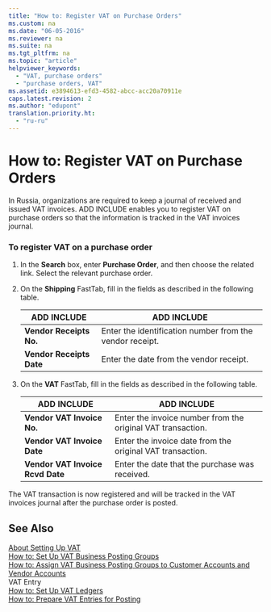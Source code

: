 ```yaml
---
title: "How to: Register VAT on Purchase Orders"
ms.custom: na
ms.date: "06-05-2016"
ms.reviewer: na
ms.suite: na
ms.tgt_pltfrm: na
ms.topic: "article"
helpviewer_keywords: 
  - "VAT, purchase orders"
  - "purchase orders, VAT"
ms.assetid: e3894613-efd3-4582-abcc-acc20a70911e
caps.latest.revision: 2
ms.author: "edupont"
translation.priority.ht: 
  - "ru-ru"
---
```

# How to: Register VAT on Purchase Orders
In Russia, organizations are required to keep a journal of received and issued VAT invoices. ADD INCLUDE<!--[!INCLUDE[navnow](../../ApplicationDesign/includes/navnow_md.md)]--> enables you to register VAT on purchase orders so that the information is tracked in the VAT invoices journal.  
  
### To register VAT on a purchase order  
  
1.  In the **Search** box, enter **Purchase Order**, and then choose the related link. Select the relevant purchase order.  
  
2.  On the **Shipping** FastTab, fill in the fields as described in the following table.  
  
    |ADD INCLUDE<!--[!INCLUDE[bp_tablefield](../../ApplicationDesign/includes/bp_tablefield_md.md)]-->|ADD INCLUDE<!--[!INCLUDE[bp_tabledescription](../../ApplicationDesign/includes/bp_tabledescription_md.md)]-->|  
    |---------------------------------|---------------------------------------|  
    |**Vendor Receipts No.**|Enter the identification number from the vendor receipt.|  
    |**Vendor Receipts Date**|Enter the date from the vendor receipt.|  
  
3.  On the **VAT** FastTab, fill in the fields as described in the following table.  
  
    |ADD INCLUDE<!--[!INCLUDE[bp_tablefield](../../ApplicationDesign/includes/bp_tablefield_md.md)]-->|ADD INCLUDE<!--[!INCLUDE[bp_tabledescription](../../ApplicationDesign/includes/bp_tabledescription_md.md)]-->|  
    |---------------------------------|---------------------------------------|  
    |**Vendor VAT Invoice No.**|Enter the invoice number from the original VAT transaction.|  
    |**Vendor VAT Invoice Date**|Enter the invoice date from the original VAT transaction.|  
    |**Vendor VAT Invoice Rcvd Date**|Enter the date that the purchase was received.|  
  
 The VAT transaction is now registered and will be tracked in the VAT invoices journal after the purchase order is posted.  
  
## See Also  
 [About Setting Up VAT](../../Finance/about-setting-up-vat.md)   
 [How to: Set Up VAT Business Posting Groups](../../Finance/how-to-set-up-vat-business-posting-groups.md)   
 [How to: Assign VAT Business Posting Groups to Customer Accounts and Vendor Accounts](../../Finance/how-to-assign-vat-business-posting-groups-to-customer-accounts-and-vendor-accounts.md)   
 VAT Entry   
 [How to: Set Up VAT Ledgers](../../LocalFunctionalityForMicrosoftDynamicsNav2016/Russia/how-to-set-up-vat-ledgers.md)   
 [How to: Prepare VAT Entries for Posting](../../LocalFunctionalityForMicrosoftDynamicsNav2016/Russia/how-to-prepare-vat-entries-for-posting.md)